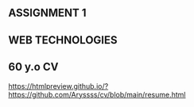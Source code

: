## ASSIGNMENT 1 ##
## WEB TECHNOLOGIES ##
## 60 y.o CV ##
https://htmlpreview.github.io/?https://github.com/Aryssss/cv/blob/main/resume.html
